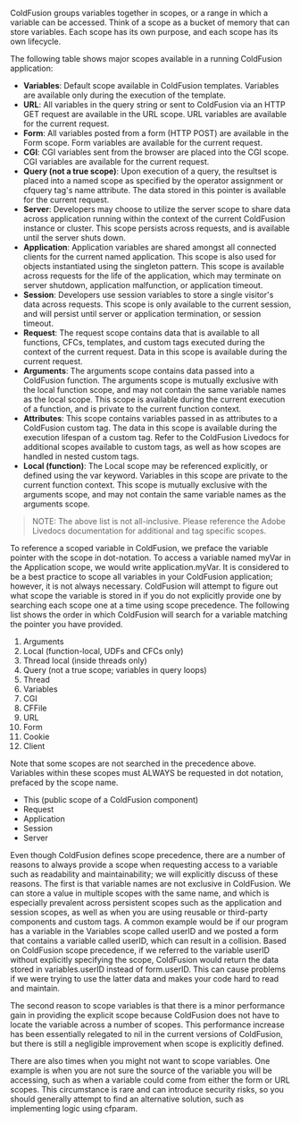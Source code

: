 ColdFusion groups variables together in scopes, or a range in which a
variable can be accessed. Think of a scope as a bucket of memory that
can store variables. Each scope has its own purpose, and each scope has
its own lifecycle.

The following table shows major scopes available in a running ColdFusion
application:

-   **Variables**: Default scope available in ColdFusion templates.
    Variables are available only during the execution of the template.
-   **URL**: All variables in the query string or sent to ColdFusion via
    an HTTP GET request are available in the URL scope. URL variables
    are available for the current request.
-   **Form**: All variables posted from a form (HTTP POST) are available
    in the Form scope. Form variables are available for the current
    request.
-   **CGI**: CGI variables sent from the browser are placed into the CGI
    scope. CGI variables are available for the current request.
-   **Query (not a true scope)**: Upon execution of a query, the
    resultset is placed into a named scope as specified by the operator
    assignment or cfquery tag's name attribute. The data stored in this
    pointer is available for the current request.
-   **Server**: Developers may choose to utilize the server scope to
    share data across application running within the context of the
    current ColdFusion instance or cluster. This scope persists across
    requests, and is available until the server shuts down.
-   **Application**: Application variables are shared amongst all
    connected clients for the current named application. This scope is
    also used for objects instantiated using the singleton pattern. This
    scope is available across requests for the life of the application,
    which may terminate on server shutdown, application malfunction, or
    application timeout.
-   **Session**: Developers use session variables to store a single
    visitor's data across requests. This scope is only available to the
    current session, and will persist until server or application
    termination, or session timeout.
-   **Request**: The request scope contains data that is available to
    all functions, CFCs, templates, and custom tags executed during the
    context of the current request. Data in this scope is available
    during the current request.
-   **Arguments**: The arguments scope contains data passed into a
    ColdFusion function. The arguments scope is mutually exclusive with
    the local function scope, and may not contain the same variable
    names as the local scope. This scope is available during the current
    execution of a function, and is private to the current function
    context.
-   **Attributes**: This scope contains variables passed in as
    attributes to a ColdFusion custom tag. The data in this scope is
    available during the execution lifespan of a custom tag. Refer to
    the ColdFusion Livedocs for additional scopes available to custom
    tags, as well as how scopes are handled in nested custom tags.
-   **Local (function)**: The Local scope may be referenced explicitly,
    or defined using the var keyword. Variables in this scope are
    private to the current function context. This scope is mutually
    exclusive with the arguments scope, and may not contain the same
    variable names as the arguments scope.

> NOTE: The above list is not all-inclusive. Please reference the Adobe
> Livedocs documentation for additional and tag specific scopes.

To reference a scoped variable in ColdFusion, we preface the variable
pointer with the scope in dot-notation. To access a variable named myVar
in the Application scope, we would write application.myVar. It is
considered to be a best practice to scope all variables in your
ColdFusion application; however, it is not always necessary. ColdFusion
will attempt to figure out what scope the variable is stored in if you
do not explicitly provide one by searching each scope one at a time
using scope precedence. The following list shows the order in which
ColdFusion will search for a variable matching the pointer you have
provided.

1.  Arguments
2.  Local (function-local, UDFs and CFCs only)
3.  Thread local (inside threads only)
4.  Query (not a true scope; variables in query loops)
5.  Thread
6.  Variables
7.  CGI
8.  CFFile
9.  URL
10. Form
11. Cookie
12. Client

Note that some scopes are not searched in the precedence above.
Variables within these scopes must ALWAYS be requested in dot notation,
prefaced by the scope name.

-   This (public scope of a ColdFusion component)
-   Request
-   Application
-   Session
-   Server

Even though ColdFusion defines scope precedence, there are a number of
reasons to always provide a scope when requesting access to a variable
such as readability and maintainability; we will explicitly discuss of
these reasons. The first is that variable names are not exclusive in
ColdFusion. We can store a value in multiple scopes with the same name,
and which is especially prevalent across persistent scopes such as the
application and session scopes, as well as when you are using reusable
or third-party components and custom tags. A common example would be if
our program has a variable in the Variables scope called userID and we
posted a form that contains a variable called userID, which can result
in a collision. Based on ColdFusion scope precedence, if we referred to
the variable userID without explicitly specifying the scope, ColdFusion
would return the data stored in variables.userID instead of form.userID.
This can cause problems if we were trying to use the latter data and
makes your code hard to read and maintain.

The second reason to scope variables is that there is a minor
performance gain in providing the explicit scope because ColdFusion does
not have to locate the variable across a number of scopes. This
performance increase has been essentially relegated to nil in the
current versions of ColdFusion, but there is still a negligible
improvement when scope is explicitly defined.

There are also times when you might not want to scope variables. One
example is when you are not sure the source of the variable you will be
accessing, such as when a variable could come from either the form or
URL scopes. This circumstance is rare and can introduce security risks,
so you should generally attempt to find an alternative solution, such as
implementing logic using cfparam.

